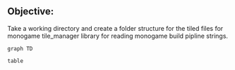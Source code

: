 ## Objective:
Take a working directory and create a folder structure for the tiled files for monogame tile_manager library for reading monogame build pipline strings.

```mermaid
graph TD

table

```